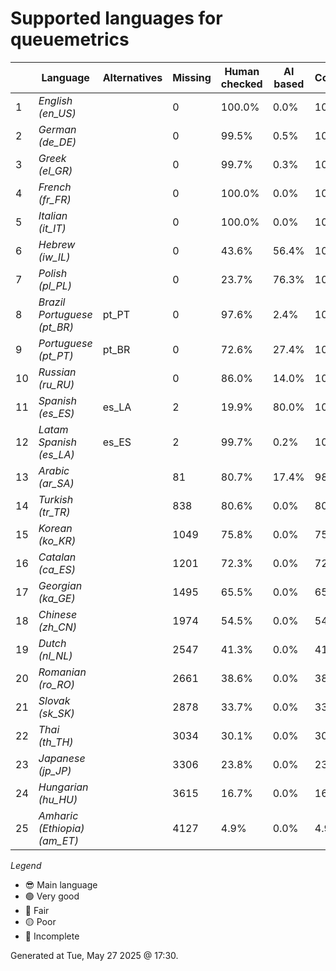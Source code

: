 # Supported languages for queuemetrics

|  | Language | Alternatives | Missing | Human checked | AI based | Completion |   |
|--|----------|--------------|---------|---------------|----------|------------|---|
| 1 | *English (en_US)* |  | 0 | 100.0% | 0.0% | 100.0% | 😎 |
| 2 | *German (de_DE)* |  | 0 | 99.5% | 0.5% | 100.0% | 🟢 |
| 3 | *Greek (el_GR)* |  | 0 | 99.7% | 0.3% | 100.0% | 🟢 |
| 4 | *French (fr_FR)* |  | 0 | 100.0% | 0.0% | 100.0% | 🟢 |
| 5 | *Italian (it_IT)* |  | 0 | 100.0% | 0.0% | 100.0% | 🟢 |
| 6 | *Hebrew (iw_IL)* |  | 0 | 43.6% | 56.4% | 100.0% | 🟢 |
| 7 | *Polish (pl_PL)* |  | 0 | 23.7% | 76.3% | 100.0% | 🟢 |
| 8 | *Brazil Portuguese (pt_BR)* | pt_PT | 0 | 97.6% | 2.4% | 100.0% | 🟢 |
| 9 | *Portuguese (pt_PT)* | pt_BR | 0 | 72.6% | 27.4% | 100.0% | 🟢 |
| 10 | *Russian (ru_RU)* |  | 0 | 86.0% | 14.0% | 100.0% | 🟢 |
| 11 | *Spanish (es_ES)* | es_LA | 2 | 19.9% | 80.0% | 100.0% | 🟢 |
| 12 | *Latam Spanish (es_LA)* | es_ES | 2 | 99.7% | 0.2% | 100.0% | 🟢 |
| 13 | *Arabic (ar_SA)* |  | 81 | 80.7% | 17.4% | 98.1% | 🟢 |
| 14 | *Turkish (tr_TR)* |  | 838 | 80.6% | 0.0% | 80.7% | 🟡 |
| 15 | *Korean (ko_KR)* |  | 1049 | 75.8% | 0.0% | 75.8% | 🟡 |
| 16 | *Catalan (ca_ES)* |  | 1201 | 72.3% | 0.0% | 72.3% | 🟡 |
| 17 | *Georgian (ka_GE)* |  | 1495 | 65.5% | 0.0% | 65.5% | 🔴 |
| 18 | *Chinese (zh_CN)* |  | 1974 | 54.5% | 0.0% | 54.5% | 🔴 |
| 19 | *Dutch (nl_NL)* |  | 2547 | 41.3% | 0.0% | 41.3% | 🔴 |
| 20 | *Romanian (ro_RO)* |  | 2661 | 38.6% | 0.0% | 38.7% | 🔴 |
| 21 | *Slovak (sk_SK)* |  | 2878 | 33.7% | 0.0% | 33.7% | 🔴 |
| 22 | *Thai (th_TH)* |  | 3034 | 30.1% | 0.0% | 30.1% | 🔴 |
| 23 | *Japanese (jp_JP)* |  | 3306 | 23.8% | 0.0% | 23.8% | 🔴 |
| 24 | *Hungarian (hu_HU)* |  | 3615 | 16.7% | 0.0% | 16.7% | 🔴 |
| 25 | *Amharic (Ethiopia) (am_ET)* |  | 4127 | 4.9% | 0.0% | 4.9% | 🔴 |


*Legend*

- 😎 Main language
- 🟢 Very good
- 🔵 Fair
- 🟡 Poor
- 🔴 Incomplete


Generated at Tue, May 27 2025 @ 17:30.


